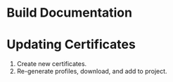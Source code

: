 # Build Documentation

# Updating Certificates

1. Create new certificates.
2. Re-generate profiles, download, and add to project.
